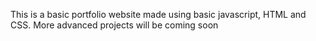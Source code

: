 This is a basic portfolio website made using basic javascript, HTML and CSS. More advanced projects will be coming soon 
